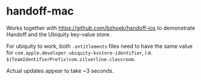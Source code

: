 # handoff-mac

Works together with https://github.com/bzhoek/handoff-ios to demonstrate Handoff and the Ubiquity key-value store.

For ubiquity to work, both `.entitlements` files need to have the same value for `com.apple.developer.ubiquity-kvstore-identifier`, i.e. `$(TeamIdentifierPrefix)com.zilverline.classroom`.

Actual updates appear to take ~3 seconds.
